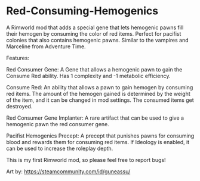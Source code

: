# Red-Consuming-Hemogenics
A Rimworld mod that adds a special gene that lets hemogenic pawns fill their hemogen by consuming the color of red items. Perfect for pacifist colonies that also contains hemogenic pawns. Similar to the vampires and Marceline from Adventure Time.

Features:

Red Consumer Gene:
A Gene that allows a hemogenic pawn to gain the Consume Red ability. Has 1 complexity and -1 metabolic efficiency.

Consume Red:
An ability that allows a pawn to gain hemogen by consuming red items. The amount of the hemogen gained is determined by the weight of the item, and it can be changed in mod settings. The consumed items get destroyed.

Red Consumer Gene Implanter:
A rare artifact that can be used to give a hemogenic pawn the red consumer gene.

Pacifist Hemogenics Precept:
A precept that punishes pawns for consuming blood and rewards them for consuming red items. If Ideology is enabled, it can be used to increase the roleplay depth.

This is my first Rimworld mod, so please feel free to report bugs!

Art by: https://steamcommunity.com/id/guneassu/
